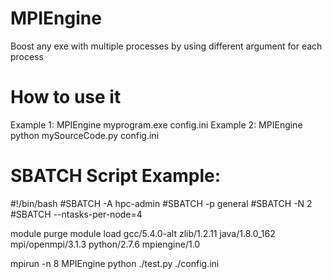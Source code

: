 # MPIEngine
Boost any exe with multiple processes by using different argument for each process

# How to use it
Example 1: MPIEngine myprogram.exe config.ini
Example 2: MPIEngine python mySourceCode.py config.ini

# SBATCH Script Example:
#!/bin/bash
#SBATCH -A hpc-admin
#SBATCH -p general
#SBATCH -N 2
#SBATCH --ntasks-per-node=4

module purge
module load gcc/5.4.0-alt zlib/1.2.11 java/1.8.0_162 mpi/openmpi/3.1.3 python/2.7.6 mpiengine/1.0

mpirun -n 8 MPIEngine python ./test.py ./config.ini
